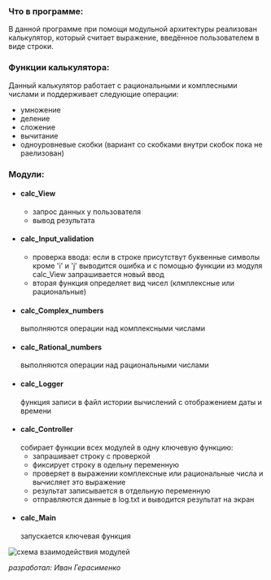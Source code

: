 ### Что в программе:
В данной программе при помощи модульной архитектуры реализован калькулятор, который считает выражение, введённое пользователем в виде строки.

### Функции калькулятора:
Данный калькулятор работает с рациональными и комплесными числами и поддерживает следующие операции:
+ умножение
+ деление
+ сложение
+ вычитание
+ одноуровневые скобки (вариант со скобками внутри скобок пока не раелизован)

### Модули:
+ #### calc_View
    + запрос данных у пользователя
    + вывод результата
+ #### calc_Input_validation
    + проверка ввода: если в строке присутствут буквенные символы кроме 'i' и 'j' выводится ошибка и с помощью функции из модуля calc_View  запрашивается новый ввод
    + вторая функция определяет вид чисел (клмплексные или рациональные)
+ #### calc_Complex_numbers
    выполняются операции над комплексными числами
+ #### calc_Rational_numbers
    выполняются операции над рациональными числами
+ #### calc_Logger
    функция записи в файл истории вычислений с отображением даты и времени
+ #### calc_Controller
    собирает функции всех модулей в одну ключевую функцию:
    + запрашивает строку с проверкой
    + фиксирует строку в одельну переменную
    + проверяет в выражении комплексные или рациональные числа и вычисляет это выражение
    + результат записывается в отдельную переменную
    + отправляются данные в log.txt и выводится результат на экран
+ #### calc_Main
    запускается ключевая функция



![схема взаимодействия модулей](/picture.jpg)

*разработал: Иван Герасименко*